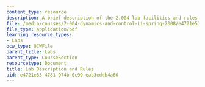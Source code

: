 ```yaml
---
content_type: resource
description: A brief description of the 2.004 lab facilities and rules.
file: /media/courses/2-004-dynamics-and-control-ii-spring-2008/e4721e534781974b0c99eab3eddb4a66_descript.pdf
file_type: application/pdf
learning_resource_types:
- Labs
ocw_type: OCWFile
parent_title: Labs
parent_type: CourseSection
resourcetype: Document
title: Lab Description and Rules
uid: e4721e53-4781-974b-0c99-eab3eddb4a66
---
```


